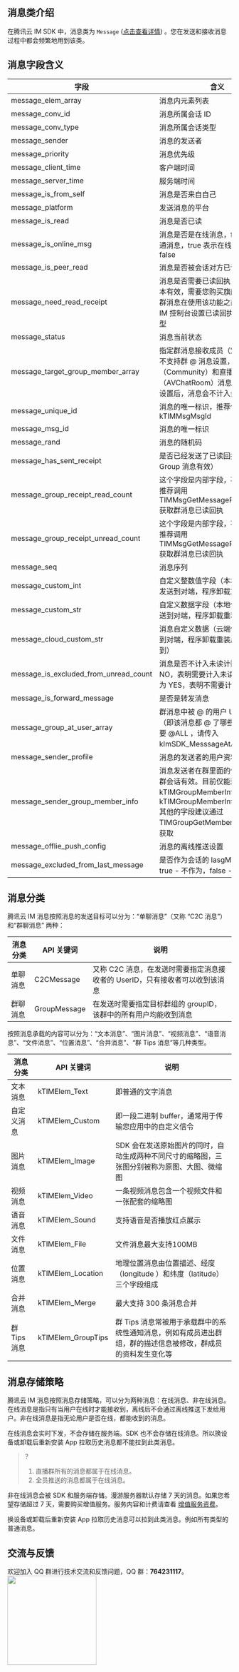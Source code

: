 ## 消息类介绍

在腾讯云 IM SDK 中，消息类为 `Message` ([点击查看详情](https://comm.qq.com/im/doc/unity/zh/types/MessageAttributes/Message.html)) 。您在发送和接收消息过程中都会频繁地用到该类。

## 消息字段含义

| 字段                                  | 含义                                                                                                                                                                          |
| ------------------------------------- | ----------------------------------------------------------------------------------------------------------------------------------------------------------------------------- |
| message_elem_array                    | 消息内元素列表                                                                                                                                                                |
| message_conv_id                       | 消息所属会话 ID                                                                                                                                                               |
| message_conv_type                     | 消息所属会话类型                                                                                                                                                              |
| message_sender                        | 消息的发送者                                                                                                                                                                  |
| message_priority                      | 消息优先级                                                                                                                                                                    |
| message_client_time                   | 客户端时间                                                                                                                                                                    |
| message_server_time                   | 服务端时间                                                                                                                                                                    |
| message_is_from_self                  | 消息是否来自自己                                                                                                                                                              |
| message_platform                      | 发送消息的平台                                                                                                                                                                |
| message_is_read                       | 消息是否已读                                                                                                                                                                  |
| message_is_online_msg                 | 消息是否是在线消息，false 表示普通消息，true 表示在线消息，默认为 false                                                                                                   |
| message_is_peer_read                  | 消息是否被会话对方已读                                                                                                                                                        |
| message_need_read_receipt             | 消息是否需要已读回执（6.1 以上版本有效，需要您购买旗舰版套餐），群消息在使用该功能之前，需要先到 IM 控制台设置已读回执支持的群类型                                            |
| message_status                        | 消息当前状态                                                                                                                                                                  |
| message_target_group_member_array     | 指定群消息接收成员（定向消息）；不支持群 @ 消息设置，不支持社群（Community）和直播群（AVChatRoom）消息设置；该字段设置后，消息会不计入会话未读数。                            |
| message_unique_id                     | 消息的唯一标识，推荐使用 kTIMMsgMsgId                                                                                                                                         |
| message_msg_id                        | 消息的唯一标识                                                                                                                                                                |
| message_rand                          | 消息的随机码                                                                                                                                                                  |
| message_has_sent_receipt              | 是否已经发送了已读回执（只有Group 消息有效）                                                                                                                                  |
| message_group_receipt_read_count      | 这个字段是内部字段，不推荐使用，推荐调用 TIMMsgGetMessageReadReceipts 获取群消息已读回执                                                                                      |
| message_group_receipt_unread_count    | 这个字段是内部字段，不推荐使用，推荐调用 TIMMsgGetMessageReadReceipts 获取群消息已读回执                                                                                      |
| message_seq                           | 消息序列                                                                                                                                                                      |
| message_custom_int                    | 自定义整数值字段（本地保存，不会发送到对端，程序卸载重装后失效）                                                                                                              |
| message_custom_str                    | 自定义数据字段（本地保存，不会发送到对端，程序卸载重装后失效）                                                                                                                |
| message_cloud_custom_str              | 消息自定义数据（云端保存，会发送到对端，程序卸载重装后还能拉取到）                                                                                                            |
| message_is_excluded_from_unread_count | 消息是否不计入未读计数：默认为 NO，表明需要计入未读计数，设置为 YES，表明不需要计入未读计数                                                                                   |
| message_is_forward_message            | 是否是转发消息                                                                                                                                                                |
| message_group_at_user_array           | 群消息中被 @ 的用户 UserID 列表（即该消息都 @ 了哪些人），如果需要 @ALL ，请传入 kImSDK_MesssageAtALL 字段                                                                    |
| message_sender_profile                | 消息的发送者的用户资料                                                                                                                                                        |
| message_sender_group_member_info      | 消息发送者在群里面的信息，只有在群会话有效。目前仅能获取字段 kTIMGroupMemberInfoIdentifier、kTIMGroupMemberInfoNameCard 其他的字段建议通过 TIMGroupGetMemberInfoList 接口获取 |
| message_offlie_push_config            | 消息的离线推送设置                                                                                                                                                            |
| message_excluded_from_last_message    | 是否作为会话的 lasgMessage，true - 不作为，false - 作为                                                                                                                       |

## 消息分类

腾讯云 IM 消息按照消息的发送目标可以分为：“单聊消息”（又称 “C2C 消息”）和“群聊消息” 两种：

| 消息分类 | API 关键词   | 说明                                                                         |
| -------- | ------------ | ---------------------------------------------------------------------------- |
| 单聊消息 | C2CMessage   | 又称 C2C 消息，在发送时需要指定消息接收者的 UserID，只有接收者可以收到该消息 |
| 群聊消息 | GroupMessage | 在发送时需要指定目标群组的 groupID，该群中的所有用户均能收到消息             |

按照消息承载的内容可以分为：“文本消息”、“图片消息”、“视频消息”、“语音消息”、“文件消息”、“位置消息”、“合并消息”、“群 Tips 消息”等几种类型。

| 消息分类     | API 关键词         | 说明                                                                                                         |
| ------------ | ------------------ | ------------------------------------------------------------------------------------------------------------ |
| 文本消息     | kTIMElem_Text      | 即普通的文字消息                                                                                             |
| 自定义消息   | kTIMElem_Custom    | 即一段二进制 buffer，通常用于传输您应用中的自定义信令                                                        |
| 图片消息     | kTIMElem_Image     | SDK 会在发送原始图片的同时，自动生成两种不同尺寸的缩略图，三张图分别被称为原图、大图、微缩图                 |
| 视频消息     | kTIMElem_Video     | 一条视频消息包含一个视频文件和一张配套的缩略图                                                               |
| 语音消息     | kTIMElem_Sound     | 支持语音是否播放红点展示                                                                                     |
| 文件消息     | kTIMElem_File      | 文件消息最大支持100MB                                                                                        |
| 位置消息     | kTIMElem_Location  | 地理位置消息由位置描述、经度（longitude ）和纬度（latitude）三个字段组成                                     |
| 合并消息     | kTIMElem_Merge     | 最大支持 300 条消息合并                                                                                      |
| 群 Tips 消息 | kTIMElem_GroupTips | 群 Tips 消息常被用于承载群中的系统性通知消息，例如有成员进出群组，群的描述信息被修改，群成员的资料发生变化等 |

## 消息存储策略

腾讯云 IM 消息按照消息存储策略，可以分为两种消息：在线消息、非在线消息。
在线消息是指只有当用户在线时才能接收到，离线后不会通过离线推送下发给用户。非在线消息是指无论用户是否在线，都能收到的消息。

在线消息会实时下发，不会存储在服务端。SDK 也不会存储在线消息。所以换设备或卸载后重新安装 App 拉取历史消息都不能拉到此类消息。

>?
>
>1. 直播群所有的消息都属于在线消息。
> 2. 全员推送的消息都属于在线消息。

非在线消息会被 SDK 和服务端存储。漫游服务器默认存储 7 天的消息。如果您希望存储超过 7 天，需要购买增值服务。服务内容和计费请查看 [增值服务资费](https://cloud.tencent.com/document/product/269/11673#.E5.A2.9E.E5.80.BC.E6.9C.8D.E5.8A.A1.E8.B5.84.E8.B4.B9.3Ca-id.3D.22zz.22.3E.3C.2Fa.3E)。

换设备或卸载后重新安装 App 拉取历史消息可以拉到此类消息。例如所有类型的普通消息。

## 交流与反馈

欢迎加入 QQ 群进行技术交流和反馈问题，QQ 群：**764231117**。
<img style="width: 200px; max-width: inherit;" src="https://qcloudimg.tencent-cloud.cn/raw/0a958e8572783faf746ea3233781322c.jpg" />
